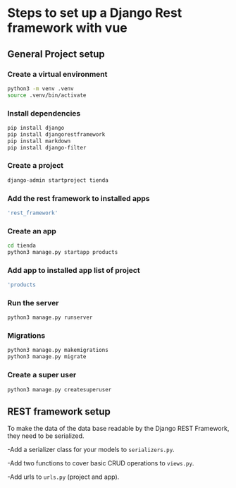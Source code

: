 # Steps to set up a Django Rest framework with vue

## General Project setup
### Create a virtual environment
```bash
python3 -m venv .venv
source .venv/bin/activate
```

### Install dependencies
```bash
pip install django
pip install djangorestframework
pip install markdown
pip install django-filter
```

### Create a project
```bash
django-admin startproject tienda
```

### Add the rest framework to installed apps
```bash
'rest_framework'
```

### Create an app
```bash
cd tienda
python3 manage.py startapp products
```

### Add app to installed app list of project
```bash
'products
```

### Run the server
```bash
python3 manage.py runserver
```

### Migrations
```bash
python3 manage.py makemigrations
python3 manage.py migrate
```

### Create a super user
```bash
python3 manage.py createsuperuser
```


## REST framework setup
To make the data of the data base readable by the Django REST Framework, they need to be serialized.

-Add a serializer class for your models to `serializers.py`.

-Add two functions to cover basic CRUD operations to `views.py`.

-Add urls to `urls.py` (project and app).

